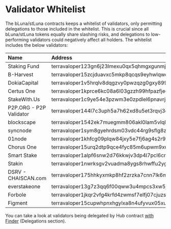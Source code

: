 # Validator Whitelist

The bLuna/stLuna contracts keeps a whitelist of validators, only permitting delegations to those included in the whitelist. This is crucial since all bLuna/stLuna tokens equally share slashing risks, and delegations to low-performing validators could negatively affect all holders.
The whitelist includes the below validators:

| Name | Address |
| :--- | :--- |
| Staking Fund | terravaloper123gn6j23lmexu0qx5qhmgxgunmjcqsx8gmsyse |
| B-Harvest | terravaloper15zcjduavxc5mkp8qcqs9eyhwlqwdlrzy6jln3m |
| DokiaCapital | terravaloper1v5hrqlv8dqgzvy0pwzqzg0gxy899rm4kdur03x |
| Certus One | terravaloper1kprce6kc08a6l03gzzh99hfpazfjeczfpzkkau |
| StakeWith.Us | terravaloper1c9ye54e3pzwm3e0zpdlel6pnavrj9qqvq89r3r |
| P2P.ORG - P2P Validator | terravaloper144l7c3uph5a7h62xd8u5et3rqvj3dqtvvka2fu |
| blockscape | terravaloper1542ek7muegmm806akl0lam5vlqlph7spflfcun |
| syncnode | terravaloper1sym8gyehrdsm03vdc44rg9sflg8zeuqwfzavhx |
| 01node | terravaloper1khfcg09plqw84jxy5e7fj6ag4s2r9wqsgm7k94 |
| Chorus One | terravaloper15urq2dtp9qce4fyc85m6upwm9xul30496sgk37 |
| Smart Stake | terravaloper1alpf6snw2d76kkwjv3dp4l7pcl6cn9uyt0tcj9 |
| Stakin | terravaloper1nwrksgv2vuadma8ygs8rhwffu2ygk4j24w2mku |
| DSRV - CHAISCAN.com | terravaloper175hhkyxmkp8hf2zrzka7cnn7lk6mudtv4uuu64 |
| everstakeone | terravaloper13g7z3qq6f00qww3u4mpcs3xw5jhqwraswraapc |
| Forbole | terravaloper1jkqr2vfg4krfd4zwmsf7elfj07cjuzss30ux8g |
| Figment | terravaloper15cupwhpnxhgylxa8n4ufyvux05xu864jcv0tsw |

You can take a look at validators being delegated by Hub contract [with Finder](https://finder.terra.money/columbus-4/address/terra1mtwph2juhj0rvjz7dy92gvl6xvukaxu8rfv8ts) (Delegations section). 
